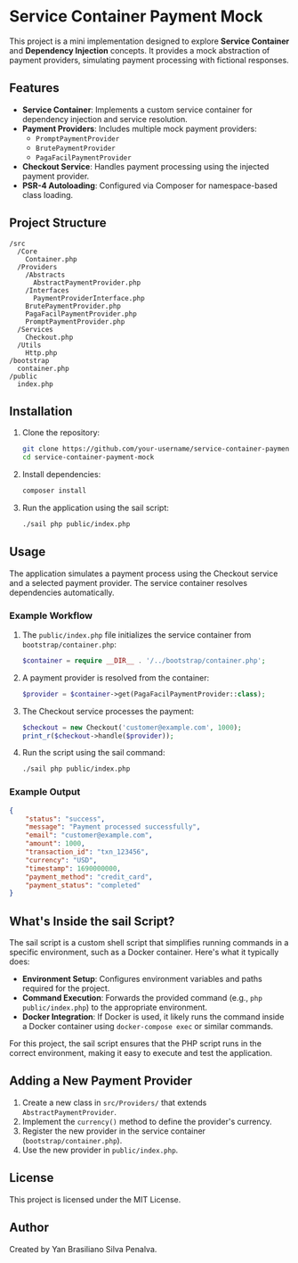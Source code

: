 # Service Container Payment Mock

This project is a mini implementation designed to explore **Service Container** and **Dependency Injection** concepts. It provides a mock abstraction of payment providers, simulating payment processing with fictional responses.

## Features

-   **Service Container**: Implements a custom service container for dependency injection and service resolution.
-   **Payment Providers**: Includes multiple mock payment providers:
    -   `PromptPaymentProvider`
    -   `BrutePaymentProvider`
    -   `PagaFacilPaymentProvider`
-   **Checkout Service**: Handles payment processing using the injected payment provider.
-   **PSR-4 Autoloading**: Configured via Composer for namespace-based class loading.

## Project Structure

```
/src
  /Core
    Container.php
  /Providers
    /Abstracts
      AbstractPaymentProvider.php
    /Interfaces
      PaymentProviderInterface.php
    BrutePaymentProvider.php
    PagaFacilPaymentProvider.php
    PromptPaymentProvider.php
  /Services
    Checkout.php
  /Utils
    Http.php
/bootstrap
  container.php
/public
  index.php
```

## Installation

1. Clone the repository:
    ```bash
    git clone https://github.com/your-username/service-container-payment-mock.git
    cd service-container-payment-mock
    ```
2. Install dependencies:
    ```bash
    composer install
    ```
3. Run the application using the sail script:
    ```bash
    ./sail php public/index.php
    ```

## Usage

The application simulates a payment process using the Checkout service and a selected payment provider.
The service container resolves dependencies automatically.

### Example Workflow

1. The `public/index.php` file initializes the service container from `bootstrap/container.php`:

    ```php
    $container = require __DIR__ . '/../bootstrap/container.php';
    ```

2. A payment provider is resolved from the container:

    ```php
    $provider = $container->get(PagaFacilPaymentProvider::class);
    ```

3. The Checkout service processes the payment:

    ```php
    $checkout = new Checkout('customer@example.com', 1000);
    print_r($checkout->handle($provider));
    ```

4. Run the script using the sail command:

    ```bash
    ./sail php public/index.php
    ```

### Example Output

```json
{
    "status": "success",
    "message": "Payment processed successfully",
    "email": "customer@example.com",
    "amount": 1000,
    "transaction_id": "txn_123456",
    "currency": "USD",
    "timestamp": 1690000000,
    "payment_method": "credit_card",
    "payment_status": "completed"
}
```

## What's Inside the sail Script?

The sail script is a custom shell script that simplifies running commands in a specific environment, such as a Docker container. Here's what it typically does:

-   **Environment Setup**: Configures environment variables and paths required for the project.
-   **Command Execution**: Forwards the provided command (e.g., `php public/index.php`) to the appropriate environment.
-   **Docker Integration**: If Docker is used, it likely runs the command inside a Docker container using `docker-compose exec` or similar commands.

For this project, the sail script ensures that the PHP script runs in the correct environment, making it easy to execute and test the application.

## Adding a New Payment Provider

1. Create a new class in `src/Providers/` that extends `AbstractPaymentProvider`.
2. Implement the `currency()` method to define the provider's currency.
3. Register the new provider in the service container (`bootstrap/container.php`).
4. Use the new provider in `public/index.php`.

## License

This project is licensed under the MIT License.

## Author

Created by Yan Brasiliano Silva Penalva.
